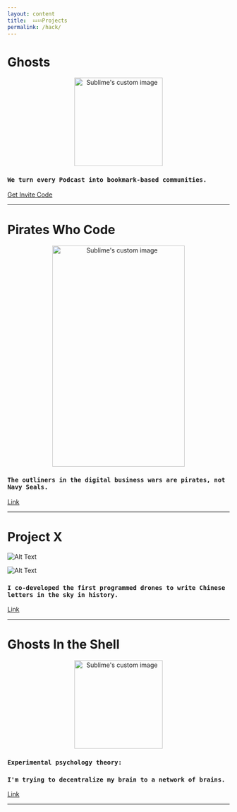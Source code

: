 ```yaml
---
layout: content
title:  𝌄𝌂Projects
permalink: /hack/
---
```





# Ghosts


<p align="center">
  <img width="200" height="200" src="https://i.imgur.com/qNOBG0N.png" alt="Sublime's custom image"/>
</p>

### `We turn every Podcast into bookmark-based communities.`
[Get Invite Code](mailto:allenleein@gmail.com)

---

# Pirates Who Code

<p align="center">
  <img width="300" height="500" src="https://i.imgur.com/l5Q36FN.jpg" alt="Sublime's custom image"/>
</p>


### `The outliners in the digital business wars are pirates, not Navy Seals.` 
[Link](https://allenleein.github.io/brains/book/)


---

# Project X

![Alt Text](https://media.giphy.com/media/l3mZ5zogGcnzNzbqM/giphy.gif)

![Alt Text](https://media.giphy.com/media/3o6fIWV4HtqMEzEz28/giphy.gif)



### `I co-developed the first programmed drones to write Chinese letters in the sky in history.` 
[Link](https://vimeo.com/111901733)


---

# Ghosts In the Shell


<p align="center">
  <img width="200" height="200" src="https://i.imgur.com/vqWkSRl.png" alt="Sublime's custom image"/>
</p>


### `Experimental psychology theory:`
### `I'm trying to decentralize my brain to a network of brains.` 
[Link](https://github.com/allenleein/brains)


---








